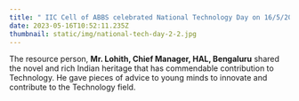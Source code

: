 ```yaml
---
title: " IIC Cell of ABBS celebrated National Technology Day on 16/5/2023"
date: 2023-05-16T10:52:11.235Z
thumbnail: static/img/national-tech-day-2-2.jpg
---
```

The resource person, **Mr. Lohith, Chief Manager, HAL, Bengaluru** shared the novel and rich Indian heritage that has commendable contribution to Technology. He gave pieces of advice to young minds to innovate and contribute to the Technology field.